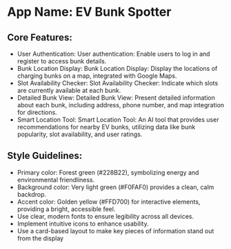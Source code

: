# **App Name**: EV Bunk Spotter

## Core Features:

- User Authentication: User authentication: Enable users to log in and register to access bunk details.
- Bunk Location Display: Bunk Location Display: Display the locations of charging bunks on a map, integrated with Google Maps.
- Slot Availability Checker: Slot Availability Checker: Indicate which slots are currently available at each bunk.
- Detailed Bunk View: Detailed Bunk View: Present detailed information about each bunk, including address, phone number, and map integration for directions.
- Smart Location Tool: Smart Location Tool: An AI tool that provides user recommendations for nearby EV bunks, utilizing data like bunk popularity, slot availability, and user ratings.

## Style Guidelines:

- Primary color: Forest green (#228B22), symbolizing energy and environmental friendliness.
- Background color: Very light green (#F0FAF0) provides a clean, calm backdrop.
- Accent color: Golden yellow (#FFD700) for interactive elements, providing a bright, accessible feel.
- Use clear, modern fonts to ensure legibility across all devices.
- Implement intuitive icons to enhance usability.
- Use a card-based layout to make key pieces of information stand out from the display